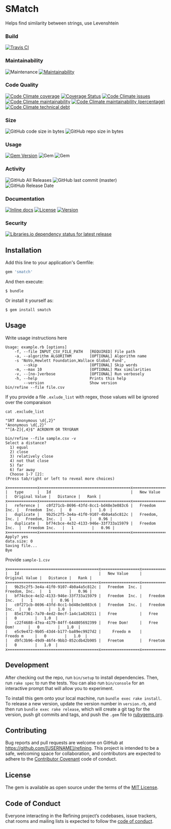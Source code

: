 # SMatch

Helps find similarity between strings, use Levenshtein

### Build

[![Travis CI](https://img.shields.io/travis/joel/smatch.svg?branch=master)](https://travis-ci.org/joel/smatch)

### Maintainability

![Maintenance](https://img.shields.io/maintenance/yes/2019.svg)
[![Maintainability](https://api.codeclimate.com/v1/badges/51aa08d8908ab501d537/maintainability)](https://codeclimate.com/github/joel/smatch/maintainability)

### Code Quality

[![Code Climate coverage](https://img.shields.io/codeclimate/coverage/joel/smatch.svg)](https://codeclimate.com/github/joel/smatch)
[![Coverage Status](https://coveralls.io/repos/github/joel/smatch/badge.svg?branch=master)](https://coveralls.io/github/joel/smatch?branch=master)
[![Code Climate issues](https://img.shields.io/codeclimate/issues/joel/smatch.svg)](https://codeclimate.com/github/joel/smatch/issues)
[![Code Climate maintainability](https://img.shields.io/codeclimate/maintainability/joel/smatch.svg)](https://codeclimate.com/github/joel/smatch/progress/maintainability)
[![Code Climate maintainability (percentage)](https://img.shields.io/codeclimate/maintainability-percentage/joel/smatch.svg)](https://codeclimate.com/github/joel/smatch/code)
[![Code Climate technical debt](https://img.shields.io/codeclimate/tech-debt/joel/smatch.svg)](https://codeclimate.com/github/joel/smatch/trends/technical_debt)

### Size

![GitHub code size in bytes](https://img.shields.io/github/languages/code-size/joel/smatch.svg)
![GitHub repo size in bytes](https://img.shields.io/github/repo-size/joel/smatch.svg)

### Usage

[![Gem Version](https://badge.fury.io/rb/smatch.svg)](https://badge.fury.io/rb/smatch)
![Gem](https://img.shields.io/gem/dv/smatch/0.1.0.svg)
![Gem](https://img.shields.io/gem/v/smatch.svg)

### Activity

![GitHub All Releases](https://img.shields.io/github/downloads/joel/smatch/total.svg)
![GitHub last commit (master)](https://img.shields.io/github/last-commit/joel/smatch/master.svg)
![GitHub Release Date](https://img.shields.io/github/release-date/joel/smatch.svg)

### Documentation

[![Inline docs](http://inch-ci.org/github/joel/smatch.svg?branch=master)](http://inch-ci.org/github/joel/smatch)
[![License](https://img.shields.io/badge/license-MIT-brightgreen.svg?style=flat-square)](http://opensource.org/licenses/MIT)
[![Version](https://img.shields.io/gem/v/vcr.svg?style=flat-square)](https://rubygems.org/gems/smatch)

### Security

[![Libraries.io dependency status for latest release](https://img.shields.io/librariesio/release/joel/smatch.svg)](https://libraries.io/github/joel/smatch)

## Installation

Add this line to your application's Gemfile:

```ruby
gem 'smatch'
```

And then execute:

    $ bundle

Or install it yourself as:

    $ gem install smatch

## Usage

Write usage instructions here

```.shell
Usage: example.rb [options]
    -f, --file INPUT_CSV_FILE_PATH   [REQUIRED] File path
    -a, --algorithm ALGORITHM        [OPTIONAL] Algorithm name
    -s 'NoVo,Hewlett Foundation,Wallace Global Fund',
        --skip                       [OPTIONAL] Skip words
    -m, --max 10                     [OPTIONAL] Max similarities
    -v, --[no-]verbose               [OPTIONAL] Run verbosely
    -h, --help                       Prints this help
        --version                    Show version
bin/refine --file file.csv
```

If you provide a file `.exlude_list` with regex, those values will be ignored over the comparaison

`cat .exclude_list`

```.shell
"SRT Anonymous \d{,2}"
"Anonymous \d{,2}"
"^[A-Z]{,4}$" ACRONYM OR TRYGRAM 
```

```.shell
bin/refine --file sample.csv -v
Select a distance?
  1) equal
  2) close
  3) relatively close
  4) not that close
  5) far
  6) far away
  Choose 1-7 [2]:
(Press tab/right or left to reveal more choices)
```

```.shell
x=============x========================================x=================x==================x============x========x
|   type      |   Id                                   |   New Value     |   Original Value |   Distance |   Rank |
x=============x========================================x=================x==================x============x========x
|   reference |   c0f271cb-8696-43fd-8cc1-bd48e3e083c6 |   Freedom  Inc. |   Freedom  Inc.  |   0        |   1.0  |
|   duplicate |   9b25c2f5-3e4a-41f0-9107-4b0a4a5c812c |   Freedom, Inc. |   Freedom, Inc.  |   1        |   0.96 |
|   duplicate |   bf74cbce-4e32-4133-946e-33f733a15979 |   Freedom Inc.  |   Freedom Inc.   |   1        |   0.96 |
x=============x========================================x=================x=================x=============x========x
Apply? yes
data.size: 0
Saving file...
Bye
```

Provide `sample-1.csv`

```
x========================================x=================x==================x============x========x
|   Id                                   |   New Value     |   Original Value |   Distance |   Rank |
x========================================x=================x==================x============x========x
|   9b25c2f5-3e4a-41f0-9107-4b0a4a5c812c |   Freedom  Inc. |   Freedom, Inc.  |   1        |   0.96 |
|   bf74cbce-4e32-4133-946e-33f733a15979 |   Freedom  Inc. |   Freedom Inc.   |   1        |   0.96 |
|   c0f271cb-8696-43fd-8cc1-bd48e3e083c6 |   Freedom  Inc. |   Freedom  Inc.  |   0        |   1.0  |
|   85e17361-7a70-4ed2-8ecf-1a4c1a820211 |   Free          |   Free           |   0        |   1.0  |
|   c22f4688-47ea-4179-84ff-644805692399 |   Free Dom!     |   Free Dom!      |   0        |   1.0  |
|   e5c9e472-9b05-43d4-b177-ba89ec9927d2 |     Freedo m    |     Freedo m     |   0        |   1.0  |
|   d9fc3b96-49d9-46f4-9bb3-852cdb42b905 |   Freetom       |   Freetom        |   0        |   1.0  |
x========================================x=================x==================x============x========x
```

## Development

After checking out the repo, run `bin/setup` to install dependencies. Then, run `rake spec` to run the tests. You can also run `bin/console` for an interactive prompt that will allow you to experiment.

To install this gem onto your local machine, run `bundle exec rake install`. To release a new version, update the version number in `version.rb`, and then run `bundle exec rake release`, which will create a git tag for the version, push git commits and tags, and push the `.gem` file to [rubygems.org](https://rubygems.org).

## Contributing

Bug reports and pull requests are welcome on GitHub at https://github.com/[USERNAME]/refining. This project is intended to be a safe, welcoming space for collaboration, and contributors are expected to adhere to the [Contributor Covenant](http://contributor-covenant.org) code of conduct.

## License

The gem is available as open source under the terms of the [MIT License](https://opensource.org/licenses/MIT).

## Code of Conduct

Everyone interacting in the Refining project’s codebases, issue trackers, chat rooms and mailing lists is expected to follow the [code of conduct](https://github.com/[USERNAME]/refining/blob/master/CODE_OF_CONDUCT.md).
